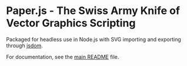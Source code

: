 # Paper.js - The Swiss Army Knife of Vector Graphics Scripting

Packaged for headless use in Node.js with SVG importing and exporting through
[jsdom](https://github.com/tmpvar/jsdom).

For documentation, see the
[main README](https://github.com/paperjs/paper.js/blob/develop/README.md) file.
